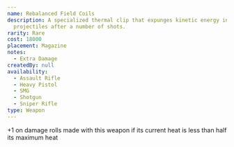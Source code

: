 ```yaml
---
name: Rebalanced Field Coils
description: A specialized thermal clip that expunges kinetic energy into
  projectiles after a number of shots.
rarity: Rare
cost: 18000
placement: Magazine
notes:
  - Extra Damage
createdBy: null
availability:
  - Assault Rifle
  - Heavy Pistol
  - SMG
  - Shotgun
  - Sniper Rifle
type: Weapon
---
```

+1 on damage rolls made with this weapon if its current heat is less than half its maximum heat

